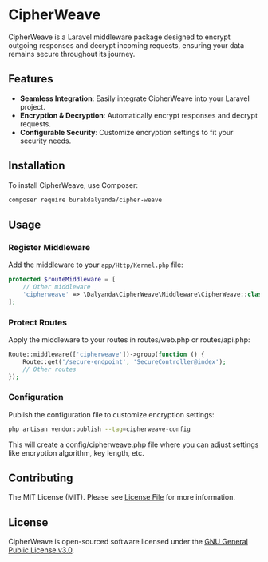 # CipherWeave

CipherWeave is a Laravel middleware package designed to encrypt outgoing responses and decrypt incoming requests, ensuring your data remains secure throughout its journey.

## Features

- **Seamless Integration**: Easily integrate CipherWeave into your Laravel project.
- **Encryption & Decryption**: Automatically encrypt responses and decrypt requests.
- **Configurable Security**: Customize encryption settings to fit your security needs.

## Installation

To install CipherWeave, use Composer:

```bash
composer require burakdalyanda/cipher-weave
```

## Usage

### Register Middleware
Add the middleware to your `app/Http/Kernel.php` file:

```php
protected $routeMiddleware = [
    // Other middleware
    'cipherweave' => \Dalyanda\CipherWeave\Middleware\CipherWeave::class,
];
```
### Protect Routes
Apply the middleware to your routes in routes/web.php or routes/api.php:

```php
Route::middleware(['cipherweave'])->group(function () {
    Route::get('/secure-endpoint', 'SecureController@index');
    // Other routes
});
```

### Configuration

Publish the configuration file to customize encryption settings:

```bash
php artisan vendor:publish --tag=cipherweave-config
```

This will create a config/cipherweave.php file where you can adjust settings like encryption algorithm, key length, etc.

## Contributing

The MIT License (MIT). Please see [License File](LICENSE.md) for more information.

## License

CipherWeave is open-sourced software licensed under the [GNU General Public License v3.0](https://www.gnu.org/licenses/gpl-3.0.en.html).
